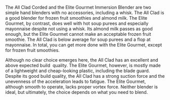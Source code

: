 The All Clad Corded and the Elite Gourmet Immersion Blender are two simple hand blenders with no accessories, including a whisk. The All Clad is a good blender for frozen fruit smoothies and almond milk. The Elite Gourmet, by contrast, does well with hot soup purees and especially mayonnaise despite not using a whisk. Its almond milk passes as good enough, but the Elite Gourmet cannot make an acceptable frozen fruit smoothie. The All Clad is below average for soup purees and a flop at mayonnaise. In total, you can get more done with the Elite Gourmet, except for frozen fruit smoothies.

Although no clear choice emerges here, the All Clad has an excellent and above expected build  quality. The Elite Gourmet, however, is mostly made of a lightweight and cheap-looking plastic, including the blade guard.  Despite its good build quality, the All Clad has a strong suction force and the unevenness of the acceleration leads to fatigue. The Elite Gourmet, although smooth to operate, lacks proper vortex force. Neither blender is ideal, but ultimately, the choice depends on what you need to blend.